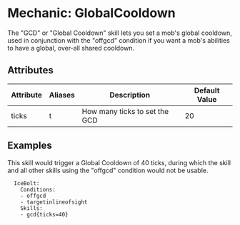 Mechanic: GlobalCooldown
========================

The "GCD" or "Global Cooldown" skill lets you set a mob's global
cooldown, used in conjunction with the "offgcd" condition if you want a
mob's abilities to have a global, over-all shared cooldown.

Attributes
----------

| Attribute | Aliases | Description                   | Default Value |
|-----------|---------|-------------------------------|---------------|
| ticks     | t       | How many ticks to set the GCD | 20            |

  

Examples
--------

This skill would trigger a Global Cooldown of 40 ticks, during which the
skill and all other skills using the "offgcd" condition would not be
usable.

      IceBolt:
        Conditions:
        - offgcd
        - targetinlineofsight
        Skills:
        - gcd{ticks=40}
